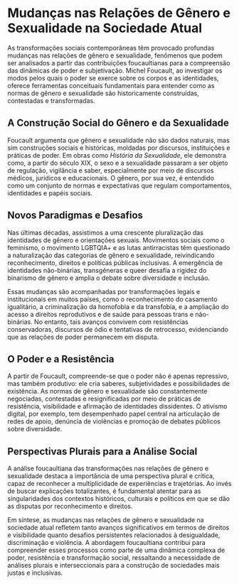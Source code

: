 
# Mudanças nas Relações de Gênero e Sexualidade na Sociedade Atual

As transformações sociais contemporâneas têm provocado profundas mudanças nas relações de gênero e sexualidade, fenômenos que podem ser analisados a partir das contribuições foucaultianas para a compreensão das dinâmicas de poder e subjetivação. Michel Foucault, ao investigar os modos pelos quais o poder se exerce sobre os corpos e as identidades, oferece ferramentas conceituais fundamentais para entender como as normas de gênero e sexualidade são historicamente construídas, contestadas e transformadas.

## A Construção Social do Gênero e da Sexualidade

Foucault argumenta que gênero e sexualidade não são dados naturais, mas sim construções sociais e históricas, moldadas por discursos, instituições e práticas de poder. Em obras como *História da Sexualidade*, ele demonstra como, a partir do século XIX, o sexo e a sexualidade passaram a ser objeto de regulação, vigilância e saber, especialmente por meio de discursos médicos, jurídicos e educacionais. O gênero, por sua vez, é entendido como um conjunto de normas e expectativas que regulam comportamentos, identidades e papéis sociais.

## Novos Paradigmas e Desafios

Nas últimas décadas, assistimos a uma crescente pluralização das identidades de gênero e orientações sexuais. Movimentos sociais como o feminismo, o movimento LGBTQIA+ e as lutas antirracistas têm questionado a naturalização das categorias de gênero e sexualidade, reivindicando reconhecimento, direitos e políticas públicas inclusivas. A emergência de identidades não-binárias, transgêneras e queer desafia a rigidez do binarismo de gênero e amplia o debate sobre diversidade e inclusão.

Essas mudanças são acompanhadas por transformações legais e institucionais em muitos países, como o reconhecimento do casamento igualitário, a criminalização da homofobia e da transfobia, e a ampliação do acesso a direitos reprodutivos e de saúde para pessoas trans e não-binárias. No entanto, tais avanços convivem com resistências conservadoras, discursos de ódio e tentativas de retrocesso, evidenciando que as relações de poder permanecem em disputa.

## O Poder e a Resistência

A partir de Foucault, compreende-se que o poder não é apenas repressivo, mas também produtivo: ele cria saberes, subjetividades e possibilidades de existência. As normas de gênero e sexualidade são constantemente negociadas, contestadas e resignificadas por meio de práticas de resistência, visibilidade e afirmação de identidades dissidentes. O ativismo digital, por exemplo, tem desempenhado papel central na articulação de redes de apoio, denúncia de violências e promoção de debates públicos sobre diversidade.

## Perspectivas Plurais para a Análise Social

A análise foucaultiana das transformações nas relações de gênero e sexualidade destaca a importância de uma perspectiva plural e crítica, capaz de reconhecer a multiplicidade de experiências e trajetórias. Ao invés de buscar explicações totalizantes, é fundamental atentar para as singularidades dos contextos históricos, culturais e políticos em que se dão as disputas por reconhecimento e direitos.

Em síntese, as mudanças nas relações de gênero e sexualidade na sociedade atual refletem tanto avanços significativos em termos de direitos e visibilidade quanto desafios persistentes relacionados à desigualdade, discriminação e violência. A abordagem foucaultiana contribui para compreender esses processos como parte de uma dinâmica complexa de poder, resistência e transformação social, ressaltando a necessidade de análises plurais e interseccionais para a construção de sociedades mais justas e inclusivas.
```
